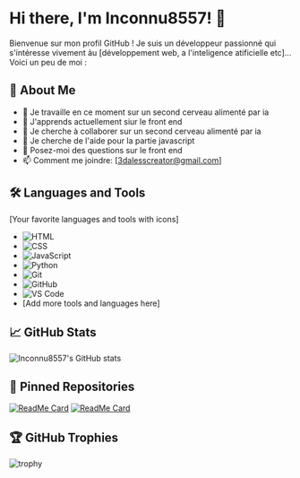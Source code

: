 # Hi there, I'm Inconnu8557! 👋

Bienvenue sur mon profil GitHub ! Je suis un développeur passionné qui s'intéresse vivement àu [développement web, a l'inteligence atificielle etc]... Voici un peu de moi :
## 🚀 About Me
- 🔭 Je travaille en ce moment sur un second cerveau alimenté par ia
- 🌱 J'apprends actuellement siur le front end
- 👯 Je cherche à collaborer sur un second cerveau alimenté par ia 
- 🤔 Je cherche de l'aide pour la partie javascript
- 💬 Posez-moi des questions sur le front end
- 📫 Comment me joindre: [3dalesscreator@gmail.com]


## 🛠️ Languages and Tools
[Your favorite languages and tools with icons]
- ![HTML](https://img.shields.io/badge/-HTML5-E34F26?style=flat&logo=html5&logoColor=white)
- ![CSS](https://img.shields.io/badge/-CSS3-1572B6?style=flat&logo=css3&logoColor=white)
- ![JavaScript](https://img.shields.io/badge/-JavaScript-F7DF1E?style=flat&logo=javascript&logoColor=black)
- ![Python](https://img.shields.io/badge/-Python-3776AB?style=flat&logo=python&logoColor=white)
- ![Git](https://img.shields.io/badge/-Git-F05032?style=flat&logo=git&logoColor=white)
- ![GitHub](https://img.shields.io/badge/-GitHub-181717?style=flat&logo=github&logoColor=white)
- ![VS Code](https://img.shields.io/badge/-Visual%20Studio%20Code-007ACC?style=flat&logo=visual-studio-code&logoColor=white)
- [Add more tools and languages here]

## 📈 GitHub Stats
![Inconnu8557's GitHub stats](https://github-readme-stats.vercel.app/api?username=Inconnu8557&show_icons=true&theme=radical)

## 📌 Pinned Repositories
[![ReadMe Card](https://github-readme-stats.vercel.app/api/pin/?username=Inconnu8557&repo=your-repo-name)](https://github.com/Inconnu8557/your-repo-name)
[![ReadMe Card](https://github-readme-stats.vercel.app/api/pin/?username=Inconnu8557&repo=your-repo-name)](https://github.com/Inconnu8557/your-repo-name)

## 🏆 GitHub Trophies
![trophy](https://github-profile-trophy.vercel.app/?username=Inconnu8557&theme=onedark)

